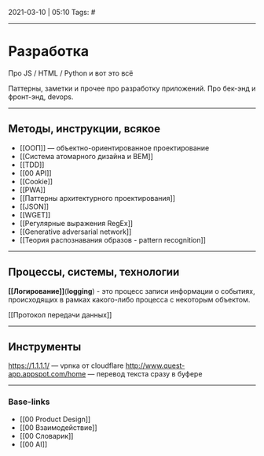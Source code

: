 2021-03-10 | 05:10
Tags: #
___

# Разработка
Про JS / HTML / Python и вот это всё

Паттерны, заметки и прочее про разработку приложений. Про бек-энд и фронт-энд, devops.

---

## Методы, инструкции, всякое
- [[ООП]] — объектно-ориентированное проектирование
- [[Система атомарного дизайна и BEM]]
- [[TDD]]
- [[00 API]]
- [[Cookie]]
- [[PWA]]
- [[Паттерны архитектурного проектирования]]
- [[JSON]]
- [[WGET]]
- [[Регулярные выражения RegEx]]
- [[Generative adversarial network]]
- [[Теория распознавания образов - pattern recognition]]

---
## Процессы, системы, технологии
**[[Логирование]]**(**logging**) - это процесс записи информации о событиях, происходящих в рамках какого-либо процесса с некоторым объектом.

[[Протокол передачи данных]]

___
## Инструменты
https://1.1.1.1/ — vpnка от cloudflare
http://www.quest-app.appspot.com/home — перевод текста сразу в буфере


___
### Base-links
- [[00 Product Design]]
- [[00 Взаимодействие]]
- [[00 Словарик]]
- [[00 AI]]

